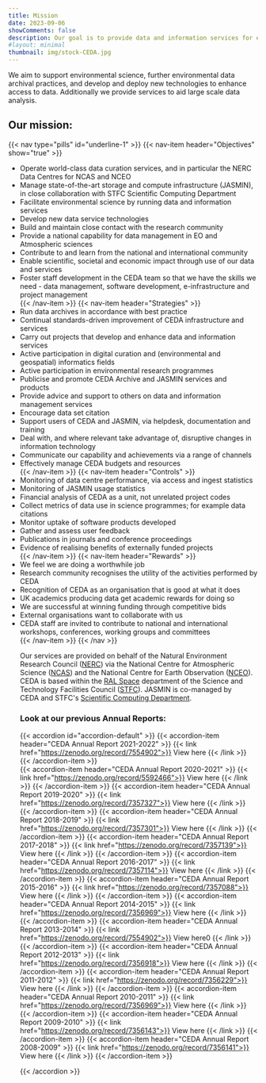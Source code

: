 ```yaml
---
title: Mission
date: 2023-09-06
showComments: false
description: Our goal is to provide data and information services for environmental science
#layout: minimal
thumbnail: img/stock-CEDA.jpg
---
```


We aim to support environmental science, further environmental data archival practices, and develop and deploy new technologies to enhance access to data. Additionally we provide services to aid large scale data analysis.

## Our mission:

{{< nav type="pills" id="underline-1" >}}
  {{< nav-item header="Objectives" show="true" >}}
    <ul><li>Operate world-class data curation services, and in particular the NERC Data Centres for NCAS and NCEO</li><li>Manage state-of-the-art storage and compute infrastructure (JASMIN), in close collaboration with STFC Scientific Computing Department</li>
    <li>Facilitate environmental science by running data and information services</li>
    <li>Develop new data service technologies</li>
    <li>Build and maintain close contact with the research community</li>
    <li>Provide a national capability for data management in EO and Atmospheric sciences</li>
    <li>Contribute to and learn from the national and international community</li>
    <li>Enable scientific, societal and economic impact through use of our data and services</li>
    <li>Foster staff development in the CEDA team so that we have the skills we need - data management, software development, e-infrastructure and project management </li>
  {{< /nav-item >}}
  {{< nav-item header="Strategies" >}}
    <li>Run data archives in accordance with best practice</li>
    <li>Continual standards-driven improvement of CEDA infrastructure and services</li>
    <li>Carry out projects that develop and enhance data and information services</li>
    <li>Active participation in digital curation and (environmental and geospatial) informatics fields</li>
    <li>Active participation in environmental research programmes</li>
    <li>Publicise and promote CEDA Archive and JASMIN services and products</li>
    <li>Provide advice and support to others on data and information management services</li>
    <li>Encourage data set citation</li>
    <li>Support users of CEDA and JASMIN, via helpdesk, documentation and training</li>
    <li>Deal with, and where relevant take advantage of, disruptive changes in information technology</li>
    <li>Communicate our capability and achievements via a range of channels</li>
    <li>Effectively manage CEDA budgets and resources</li>
  {{< /nav-item >}}
  {{< nav-item header="Controls" >}}
    <li>Monitoring of data centre performance, via access and ingest statistics</li>
    <li>Monitoring of JASMIN usage statistics</li>
    <li>Financial analysis of CEDA as a unit, not unrelated project codes</li>
    <li>Collect metrics of data use in science programmes; for example data citations</li>
    <li>Monitor uptake of software products developed</li>
    <li>Gather and assess user feedback</li>
    <li>Publications in journals and conference proceedings</li>
    <li>Evidence of realising benefits of externally funded projects</li>
  {{< /nav-item >}}
  {{< nav-item header="Rewards" >}}
    <li>We feel we are doing a worthwhile job</li>
    <li>Research community recognises the utility of the activities performed by CEDA</li>
    <li>Recognition of CEDA as an organisation that is good at what it does</li>
    <li>UK academics producing data get academic rewards for doing so</li>
    <li>We are successful at winning funding through competitive bids</li>
    <li>External organisations want to collaborate with us</li>
    <li>CEDA staff are invited to contribute to national and international workshops, conferences, working groups and committees</li>
  {{< /nav-item >}}
{{< /nav >}}

<p class="p1">Our services are provided on behalf of the Natural Environment Research Council (<a href="https://nerc.ukri.org/">NERC</a>) via the National Centre for Atmospheric Science (<a href="https://ncas.ac.uk/en/">NCAS</a>) and the National Centre for Earth Observation (<a href="https://www.nceo.ac.uk/">NCEO</a>). CEDA is based within the&nbsp;<a href="http://www.stfc.ac.uk/ralspace/default.aspx"><span class="s1">RAL Space</span></a>&nbsp;department of the&nbsp;<span class="s1">Science and Technology Facilities Council</span>&nbsp;(<a href="https://stfc.ukri.org/">STFC</a>).&nbsp;JASMIN is co-managed by CEDA&nbsp;and STFC's <a href="https://www.scd.stfc.ac.uk/Pages/home.aspx">Scientific Computing Department</a>.&nbsp;&nbsp;</p>

### Look at our previous Annual Reports:

{{< accordion id="accordion-default" >}}
  {{< accordion-item header="CEDA Annual Report 2021-2022"  >}}
    {{< link href="https://zenodo.org/record/7554902">}} View here {{< /link >}}
  {{< /accordion-item >}}  
  {{< accordion-item header="CEDA Annual Report 2020-2021"  >}}
    {{< link href="https://zenodo.org/record/5592466">}} View here {{< /link >}}
  {{< /accordion-item >}}
  {{< accordion-item header="CEDA Annual Report 2019-2020"  >}}
    {{< link href="https://zenodo.org/record/7357327">}} View here {{< /link >}}
  {{< /accordion-item >}}
  {{< accordion-item header="CEDA Annual Report 2018-2019"  >}}
    {{< link href="https://zenodo.org/record/7357301">}} View here {{< /link >}}
  {{< /accordion-item >}}
  {{< accordion-item header="CEDA Annual Report 2017-2018"  >}}
    {{< link href="https://zenodo.org/record/7357139">}} View here {{< /link >}}
  {{< /accordion-item >}}
  {{< accordion-item header="CEDA Annual Report 2016-2017"  >}}
    {{< link href="https://zenodo.org/record/7357114">}} View here {{< /link >}}
  {{< /accordion-item >}}
  {{< accordion-item header="CEDA Annual Report 2015-2016"  >}}
    {{< link href="https://zenodo.org/record/7357088">}} View here {{< /link >}}
  {{< /accordion-item >}}
  {{< accordion-item header="CEDA Annual Report 2014-2015"  >}}
    {{< link href="https://zenodo.org/record/7356969">}} View here {{< /link >}}
  {{< /accordion-item >}}
  {{< accordion-item header="CEDA Annual Report 2013-2014" >}}
    {{< link href="https://zenodo.org/record/7554902">}} View here0 {{< /link >}}
  {{< /accordion-item >}}
  {{< accordion-item header="CEDA Annual Report 2012-2013" >}}
    {{< link href="https://zenodo.org/record/7356918">}} View here {{< /link >}}
  {{< /accordion-item >}}
  {{< accordion-item header="CEDA Annual Report 2011-2012"  >}}
    {{< link href="https://zenodo.org/record/7356229">}} View here {{< /link >}}
  {{< /accordion-item >}}
  {{< accordion-item header="CEDA Annual Report 2010-2011" >}}
    {{< link href="https://zenodo.org/record/7356969">}} View here {{< /link >}}
  {{< /accordion-item >}}
  {{< accordion-item header="CEDA Annual Report 2009-2010" >}}
    {{< link href="https://zenodo.org/record/7356143">}} View here {{< /link >}}
  {{< /accordion-item >}}
  {{< accordion-item header="CEDA Annual Report 2008-2009" >}}
    {{< link href="https://zenodo.org/record/7356141">}} View here {{< /link >}}
  {{< /accordion-item >}}

{{< /accordion >}}
